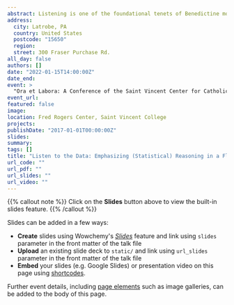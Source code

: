 ```yaml
---
abstract: Listening is one of the foundational tenets of Benedictine monasticism and, likewise, of Benedictine education. In a statistics classroom, students learn to listen to data – to focus on the trends and patterns displayed and to interpret them in the context of the data, without imputing one’s desired meaning on the data. This talk explicates the ways that a flipped classroom facilitates teaching statistical reasoning with an emphasis on listening. While likely not the precise kind of listening Saint Benedict had in mind when writing The Rule, practicing listening in a statistics classroom sharpens the attention needed to listen in other aspects of life as well.
address:
  city: Latrobe, PA
  country: United States
  postcode: "15650"
  region: 
  street: 300 Fraser Purchase Rd.
all_day: false
authors: []
date: "2022-01-15T14:00:00Z"
date_end: 
event: >
  "Ora et Labora: A Conference of the Saint Vincent Center for Catholic Thought and Culture"
event_url: 
featured: false
image: 
location: Fred Rogers Center, Saint Vincent College
projects: 
publishDate: "2017-01-01T00:00:00Z"
slides:
summary: 
tags: []
title: "Listen to the Data: Emphasizing (Statistical) Reasoning in a Flipped Classroom"
url_code: ""
url_pdf: ""
url_slides: ""
url_video: ""
---
```


{{% callout note %}}
Click on the **Slides** button above to view the built-in slides feature.
{{% /callout %}}

Slides can be added in a few ways:

- **Create** slides using Wowchemy's [_Slides_](https://wowchemy.com/docs/managing-content/#create-slides) feature and link using `slides` parameter in the front matter of the talk file
- **Upload** an existing slide deck to `static/` and link using `url_slides` parameter in the front matter of the talk file
- **Embed** your slides (e.g. Google Slides) or presentation video on this page using [shortcodes](https://wowchemy.com/docs/writing-markdown-latex/).

Further event details, including [page elements](https://wowchemy.com/docs/writing-markdown-latex/) such as image galleries, can be added to the body of this page.
